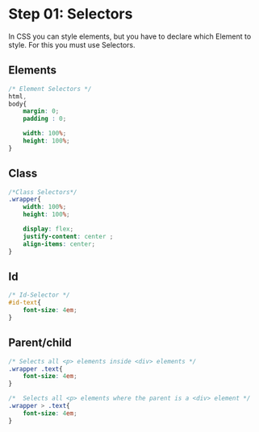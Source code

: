 # Step 01: Selectors
In CSS you can style elements, but you have to declare which Element to style.
For this you must use Selectors.

## Elements
```css
/* Element Selectors */
html,
body{
    margin: 0;
    padding : 0;

    width: 100%;
    height: 100%;
}
```

## Class
```css
/*Class Selectors*/
.wrapper{
    width: 100%;
    height: 100%;

    display: flex;
    justify-content: center ;
    align-items: center;
}
```

## Id
```css
/* Id-Selector */
#id-text{
    font-size: 4em;
}

```
## Parent/child
```css
/* Selects all <p> elements inside <div> elements */
.wrapper .text{
    font-size: 4em;
}

/* 	Selects all <p> elements where the parent is a <div> element */
.wrapper > .text{
    font-size: 4em;
}
```